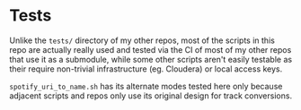 Tests
=====

Unlike the `tests/` directory of my other repos, most of the scripts in this repo are actually really used and tested via the CI of most of my other repos that use it as a submodule, while some other scripts aren't easily testable as their require non-trivial infrastructure (eg. Cloudera) or local access keys.

`spotify_uri_to_name.sh` has its alternate modes tested here only because adjacent scripts and repos only use its original design for track conversions.
